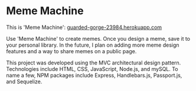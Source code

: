 # Meme Machine

This is 'Meme Machine': [guarded-gorge-23984.herokuapp.com](https://guarded-gorge-23984.herokuapp.com/)  

Use 'Meme Machine' to create memes. Once you design a meme, save it to your personal library. In the future, I plan on adding more meme design features and a way to share memes on a public page.  

This project was developed using the MVC architectural design pattern. Technologies include HTML, CSS, JavaScript, Node.js, and mySQL. To name a few, NPM packages include Express, Handlebars.js, Passport.js, and Sequelize.  
